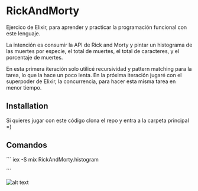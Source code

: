 # RickAndMorty

Ejercico de Elixir, para aprender y practicar la programación funcional con este lenguaje.

La intención es consumir la API de Rick and Morty y pintar un histograma de las muertes por
especie, el total de muertes, el total de caracteres, y el porcentaje de muertes.

En esta primera iteración solo utilicé recursividad y pattern matching para la tarea, lo que la
hace un poco lenta. En la próxima iteración jugaré con el superpoder de Elixir, la concurrencia,
para hacer esta misma tarea en menor tiempo.


## Installation
Si quieres jugar con este código clona el repo y entra a la carpeta principal =)
## Comandos

´´´
iex -S mix
RickAndMorty.histogram

´´´

![alt text](https://i.ibb.co/vBZZf1P/Screen-Shot-2021-12-01-at-22-06-05.png)



